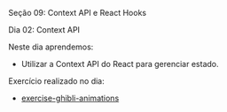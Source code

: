 Seção 09: Context API e React Hooks

Dia 02: Context API

Neste dia aprendemos:

- Utilizar a Context API do React para gerenciar estado. 

Exercício realizado no dia:

- [exercise-ghibli-animations](https://github.com/FredericoTP/exercise-ghibli-animations)
